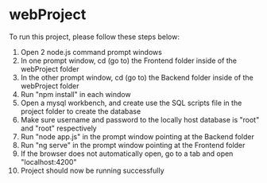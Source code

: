 # webProject

To run this project, please follow these steps below:

1) Open 2 node.js command prompt windows
2) In one prompt window, cd (go to) the Frontend folder inside of the webProject folder
3) In the other prompt window, cd (go to) the Backend folder inside of the webProject folder
4) Run "npm install" in each window
5) Open a mysql workbench, and create use the SQL scripts file in the project folder to create the database
6) Make sure username and password to the locally host database is "root" and "root" respectively
7) Run "node app.js" in the prompt window pointing at the Backend folder
8) Run "ng serve" in the prompt window pointing at the Frontend folder
9) If the browser does not automatically open, go to a tab and open "localhost:4200"
10) Project should now be running successfully
